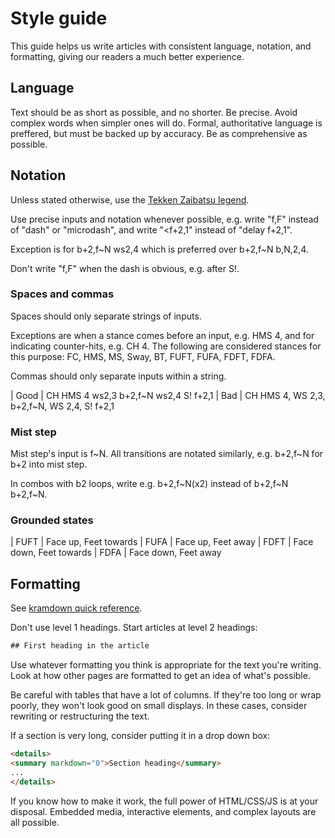 # Style guide

This guide helps us write articles with consistent language, notation, and
formatting, giving our readers a much better experience.

## Language

Text should be as short as possible, and no shorter. Be precise. Avoid complex
words when simpler ones will do. Formal, authoritative language is preffered,
but must be backed up by accuracy. Be as comprehensive as possible.

## Notation

Unless stated otherwise, use the [Tekken Zaibatsu
legend](http://www.tekkenzaibatsu.com/legend.php).

Use precise inputs and notation whenever possible, e.g. write "f,F" instead of
"dash" or "microdash", and write "&lt;f+2,1" instead of "delay f+2,1".

Exception is for b+2,f\~N ws2,4 which is preferred over b+2,f\~N b,N,2,4.

Don't write "f,F" when the dash is obvious, e.g. after S!.

### Spaces and commas

Spaces should only separate strings of inputs.

Exceptions are when a stance comes before an input, e.g. HMS 4, and for
indicating counter-hits, e.g. CH 4. The following are considered stances for
this purpose: FC, HMS, MS, Sway, BT, FUFT, FUFA, FDFT, FDFA.

Commas should only separate inputs within a string.

| Good | CH HMS 4 ws2,3 b+2,f\~N ws2,4 S! f+2,1
| Bad  | CH HMS 4, WS 2,3, b+2,f\~N, WS 2,4, S! f+2,1

### Mist step

Mist step's input is f\~N. All transitions are notated similarly, e.g.
b+2,f\~N for b+2 into mist step.

In combos with b2 loops, write e.g. b+2,f\~N(x2) instead of b+2,f\~N b+2,f\~N.

### Grounded states

| FUFT | Face up, Feet towards
| FUFA | Face up, Feet away
| FDFT | Face down, Feet towards
| FDFA | Face down, Feet away

## Formatting

See [kramdown quick reference](https://kramdown.gettalong.org/quickref.html).

Don't use level 1 headings. Start articles at level 2 headings:

~~~ html
## First heading in the article
~~~

Use whatever formatting you think is appropriate for the text you're writing.
Look at how other pages are formatted to get an idea of what's possible.

Be careful with tables that have a lot of columns. If they're too long or wrap
poorly, they won't look good on small displays. In these cases, consider
rewriting or restructuring the text.

If a section is very long, consider putting it in a drop down box:

~~~ html
<details>
<summary markdown="0">Section heading</summary>
...
</details>
~~~

If you know how to make it work, the full power of HTML/CSS/JS is at your
disposal. Embedded media, interactive elements, and complex layouts are all
possible.
